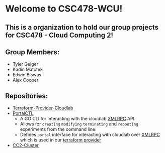 # Welcome to CSC478-WCU! 
## This is a organization to hold our group projects for CSC478 - Cloud Computing 2!


## Group Members: 
 - Tyler Geiger
 - Kadin Matotek 
 - Edwin Biswas
 - Alex Cooper

## Repositories:

 - [Terraform-Provider-Cloudlab](https://github.com/csc478-wcu/terraform-provider-cloudlab)
 - [PortalCTL](https://github.com/csc478-wcu/portalctl)
   - A GO CLI for interacting with the cloudlab [XMLRPC](https://xmlrpc.com/) API. 
   - Allows for `creating` `modifying` `terminating` and `rebooting` experiments from the command line.
   - Defines `portal` interface for interacting with cloudlab over [XMLRPC](https://xmlrpc.com/) which is used in our [terraform provider](https://github.com/csc478-wcu/terraform-provider-cloudlab)
 - [CC2-Cluster](https://github.com/csc478-wcu/cc2-cluster)

